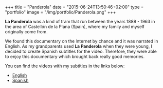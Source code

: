 +++
title = "Panderola"
date = "2015-06-24T13:50:46+02:00"
type = "portfolio"
image = "/img/portfolio/Panderola.png"
+++

**La Panderola** was a kind of tram that run between the years 1888 - 1963 in the area of Castellón de la Plana (Spain), where my family and myself originally come from.

We found this documentary on the Internet by chance and it was narrated in English. As my grandparents used **La Panderola** when they were young, I decided to create Spanish subtitles for the video. Therefore, they were able to enjoy this documentary which brought back really good memories.

You can find the videos with my subtitles in the links below:

 * [English](https://youtu.be/dd400CIBLkg)
 * [Spanish](https://youtu.be/P94bwq85K54)
